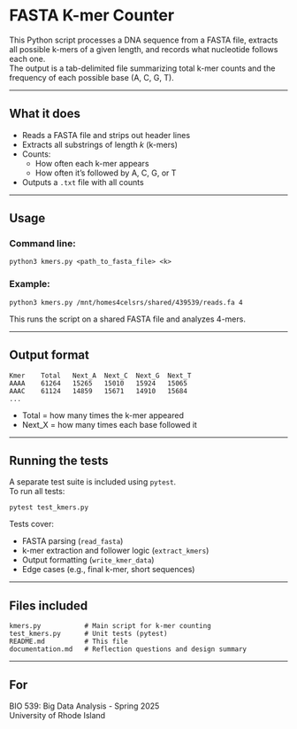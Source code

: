 # FASTA K-mer Counter

This Python script processes a DNA sequence from a FASTA file, extracts all possible k-mers of a given length, and records what nucleotide follows each one.   
The output is a tab-delimited file summarizing total k-mer counts and the frequency of each possible base (A, C, G, T).

---

## What it does

- Reads a FASTA file and strips out header lines
- Extracts all substrings of length *k* (k-mers)
- Counts:
  - How often each k-mer appears
  - How often it’s followed by A, C, G, or T
- Outputs a `.txt` file with all counts

---

## Usage

### Command line:

```
python3 kmers.py <path_to_fasta_file> <k>
```

### Example:

```
python3 kmers.py /mnt/homes4celsrs/shared/439539/reads.fa 4
```
This runs the script on a shared FASTA file and analyzes 4-mers.

---

## Output format

```
Kmer    Total   Next_A  Next_C  Next_G  Next_T
AAAA    61264   15265   15010   15924   15065
AAAC    61124   14859   15671   14910   15684
...
```

- Total = how many times the k-mer appeared
- Next_X = how many times each base followed it

---

## Running the tests

A separate test suite is included using `pytest`.  
To run all tests:

```
pytest test_kmers.py
```

Tests cover:
- FASTA parsing (`read_fasta`)
- k-mer extraction and follower logic (`extract_kmers`)
- Output formatting (`write_kmer_data`)
- Edge cases (e.g., final k-mer, short sequences)

---

## Files included

```
kmers.py           # Main script for k-mer counting
test_kmers.py      # Unit tests (pytest)
README.md          # This file
documentation.md   # Reflection questions and design summary
```

---

## For

BIO 539: Big Data Analysis - Spring 2025  
University of Rhode Island
